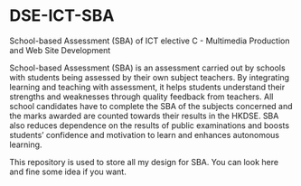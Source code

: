 # DSE-ICT-SBA
School-based Assessment (SBA) of ICT elective C - Multimedia Production and Web Site Development

School-based Assessment (SBA) is an assessment carried out by schools with students being assessed by their own subject teachers. By integrating learning and teaching with assessment, it helps students understand their strengths and weaknesses through quality feedback from teachers. All school candidates have to complete the SBA of the subjects concerned and the marks awarded are counted towards their results in the HKDSE. SBA also reduces dependence on the results of public examinations and boosts students’ confidence and motivation to learn and enhances autonomous learning. 

This repository is used to store all my design for SBA. You can look here and fine some idea if you want.
